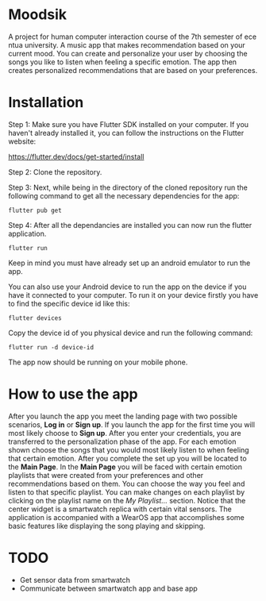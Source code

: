 # Moodsik
A project for human computer interaction course of the 7th semester of ece ntua university. A music app that makes recommendation based on your current mood. You can create and personalize your user by choosing the songs you like to listen when feeling a specific emotion. The app then creates personalized recommendations that are based on your preferences. 

# Installation 
Step 1: Make sure you have Flutter SDK installed on your computer. If you haven't already installed it, you can follow the instructions on the Flutter website:

<https://flutter.dev/docs/get-started/install>

Step 2: Clone the repository. 

Step 3: Next, while being in the directory of the cloned repository run the following command to get all the necessary dependencies for the app:

	flutter pub get
	
Step 4: After all the dependancies are installed you can now run the flutter application. 

	flutter run

Keep in mind you must have already set up an android emulator to run the app. 

You can also use your Android device to run the app on the device if you have it connected to your computer. To run it on your device firstly you have to find the specific device id like this:
	
	flutter devices
	
Copy the device id of you physical device and run the following command:
	
	flutter run -d device-id

The app now should be running on your mobile phone.

# How to use the app

After you launch the app you meet the landing page with two possible scenarios, **Log in** or **Sign up**. 
If you launch the app for the first time you will most likely choose to **Sign up**. After you enter your credentials, you are transferred to the personalization phase of the app. For each emotion shown choose the songs that you would most likely listen to when feeling that certain emotion. After you complete the set up you will be located to the **Main Page**. 
In the **Main Page** you will be faced with certain emotion playlists that were created from your preferences and other recommendations based on them. You can choose the way you feel and listen to that specific playlist. You can make changes on each playlist by clicking on the playlist name on the *My Playlist...* section. 
Notice that the center widget is a smartwatch replica with certain vital sensors. The application is accompanied with a WearOS app that accomplishes some basic features like displaying the song playing and skipping. 

# TODO

*	Get sensor data from smartwatch
* Communicate between smartwatch app and base app
